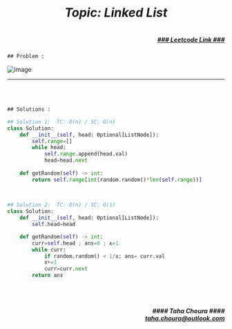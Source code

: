 <h1 align="center";"><em> Topic: Linked List</em></h1>
<h5 align="right"> <br/><a align="right" width="80" href="https://leetcode.com/problems/linked-list-random-node/" target="_blank"><ins>### Leetcode Link ###</ins></a></h5>     
                                                                                                                                 
```diff
## Problem : 
```
                                                                                                                    
![image](https://user-images.githubusercontent.com/11164303/170084722-3bc4464b-1f8d-43a5-be30-54cd0c3b80a4.png)



-------                    

<br/><br/>
 
```diff
## Solutions :
```                      
                         
```python
## Solution 1:  TC: O(n) / SC: O(n)    
class Solution:
    def __init__(self, head: Optional[ListNode]):
        self.range=[]
        while head:
            self.range.append(head.val)
            head=head.next
            
    def getRandom(self) -> int:
        return self.range[int(random.random()*len(self.range))]
                                                                                                                           

                                                                                                                           
## Solution 2:  TC: O(n) / SC: O(1)
class Solution:
    def __init__(self, head: Optional[ListNode]):
        self.head=head

    def getRandom(self) -> int:
        curr=self.head ; ans=0 ; x=1
        while curr:
            if random.random() < 1/x: ans= curr.val
            x+=1
            curr=curr.next
        return ans
                                                                                                                         
```
<br/>            
<h5 align="right" margin-right:12px>#### Taha Choura ####<br/><a align="right" width="70" href="#">taha.choura@outlook.com</a></h5> 
